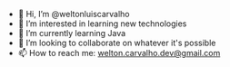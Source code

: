 - 👋 Hi, I’m @weltonluiscarvalho
- 👀 I’m interested in learning new technologies
- 🌱 I’m currently learning Java
- 💞️ I’m looking to collaborate on whatever it's possible
- 📫 How to reach me: welton.carvalho.dev@gmail.com

<!---
weltonluiscarvalho/weltonluiscarvalho is a ✨ special ✨ repository because its `README.md` (this file) appears on your GitHub profile.
You can click the Preview link to take a look at your changes.
--->
